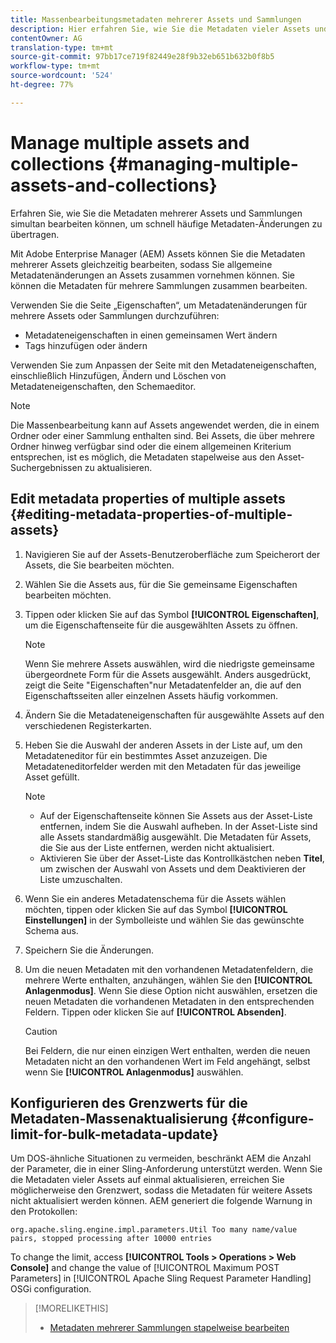 ```yaml
---
title: Massenbearbeitungsmetadaten mehrerer Assets und Sammlungen
description: Hier erfahren Sie, wie Sie die Metadaten vieler Assets und Sammlungen gleichzeitig bearbeiten, um häufig vorkommende Metadatenänderungen schnell zu übertragen.
contentOwner: AG
translation-type: tm+mt
source-git-commit: 97bb17ce719f82449e28f9b32eb651b632b0f8b5
workflow-type: tm+mt
source-wordcount: '524'
ht-degree: 77%

---
```



# Manage multiple assets and collections {#managing-multiple-assets-and-collections}

Erfahren Sie, wie Sie die Metadaten mehrerer Assets und Sammlungen simultan bearbeiten können, um schnell häufige Metadaten-Änderungen zu übertragen.

Mit Adobe Enterprise Manager (AEM) Assets können Sie die Metadaten mehrerer Assets gleichzeitig bearbeiten, sodass Sie allgemeine Metadatenänderungen an Assets zusammen vornehmen können. Sie können die Metadaten für mehrere Sammlungen zusammen bearbeiten.

Verwenden Sie die Seite „Eigenschaften“, um Metadatenänderungen für mehrere Assets oder Sammlungen durchzuführen:

* Metadateneigenschaften in einen gemeinsamen Wert ändern
* Tags hinzufügen oder ändern

Verwenden Sie zum Anpassen der Seite mit den Metadateneigenschaften, einschließlich Hinzufügen, Ändern und Löschen von Metadateneigenschaften, den Schemaeditor.

>[!NOTE]
>
>Die Massenbearbeitung kann auf Assets angewendet werden, die in einem Ordner oder einer Sammlung enthalten sind. Bei Assets, die über mehrere Ordner hinweg verfügbar sind oder die einem allgemeinen Kriterium entsprechen, ist es möglich, die Metadaten stapelweise aus den Asset-Suchergebnissen zu aktualisieren.

## Edit metadata properties of multiple assets {#editing-metadata-properties-of-multiple-assets}

1. Navigieren Sie auf der Assets-Benutzeroberfläche zum Speicherort der Assets, die Sie bearbeiten möchten.
1. Wählen Sie die Assets aus, für die Sie gemeinsame Eigenschaften bearbeiten möchten.
1. Tippen oder klicken Sie auf das Symbol **[!UICONTROL Eigenschaften]**, um die Eigenschaftenseite für die ausgewählten Assets zu öffnen.

   >[!NOTE]
   >
   >Wenn Sie mehrere Assets auswählen, wird die niedrigste gemeinsame übergeordnete Form für die Assets ausgewählt. Anders ausgedrückt, zeigt die Seite &quot;Eigenschaften&quot;nur Metadatenfelder an, die auf den Eigenschaftsseiten aller einzelnen Assets häufig vorkommen.

1. Ändern Sie die Metadateneigenschaften für ausgewählte Assets auf den verschiedenen Registerkarten.
1. Heben Sie die Auswahl der anderen Assets in der Liste auf, um den Metadateneditor für ein bestimmtes Asset anzuzeigen. Die Metadateneditorfelder werden mit den Metadaten für das jeweilige Asset gefüllt.

   >[!NOTE]
   >
   >* Auf der Eigenschaftenseite können Sie Assets aus der Asset-Liste entfernen, indem Sie die Auswahl aufheben. In der Asset-Liste sind alle Assets standardmäßig ausgewählt. Die Metadaten für Assets, die Sie aus der Liste entfernen, werden nicht aktualisiert.
   >* Aktivieren Sie über der Asset-Liste das Kontrollkästchen neben **Titel**, um zwischen der Auswahl von Assets und dem Deaktivieren der Liste umzuschalten.


1. Wenn Sie ein anderes Metadatenschema für die Assets wählen möchten, tippen oder klicken Sie auf das Symbol **[!UICONTROL Einstellungen]** in der Symbolleiste und wählen Sie das gewünschte Schema aus.
1. Speichern Sie die Änderungen.
1. Um die neuen Metadaten mit den vorhandenen Metadatenfeldern, die mehrere Werte enthalten, anzuhängen, wählen Sie den **[!UICONTROL Anlagenmodus]**. Wenn Sie diese Option nicht auswählen, ersetzen die neuen Metadaten die vorhandenen Metadaten in den entsprechenden Feldern. Tippen oder klicken Sie auf **[!UICONTROL Absenden]**.

   >[!CAUTION]
   >
   >Bei Feldern, die nur einen einzigen Wert enthalten, werden die neuen Metadaten nicht an den vorhandenen Wert im Feld angehängt, selbst wenn Sie **[!UICONTROL Anlagenmodus]** auswählen.

## Konfigurieren des Grenzwerts für die Metadaten-Massenaktualisierung {#configure-limit-for-bulk-metadata-update}

Um DOS-ähnliche Situationen zu vermeiden, beschränkt AEM die Anzahl der Parameter, die in einer Sling-Anforderung unterstützt werden. Wenn Sie die Metadaten vieler Assets auf einmal aktualisieren, erreichen Sie möglicherweise den Grenzwert, sodass die Metadaten für weitere Assets nicht aktualisiert werden können. AEM generiert die folgende Warnung in den Protokollen:

`org.apache.sling.engine.impl.parameters.Util Too many name/value pairs, stopped processing after 10000 entries`

To change the limit, access **[!UICONTROL Tools > Operations > Web Console]** and change the value of [!UICONTROL Maximum POST Parameters] in [!UICONTROL Apache Sling Request Parameter Handling] OSGi configuration.

>[!MORELIKETHIS]
>
>* [Metadaten mehrerer Sammlungen stapelweise bearbeiten](managing-collections-touch-ui.md#editing-collection-metadata-in-bulk)